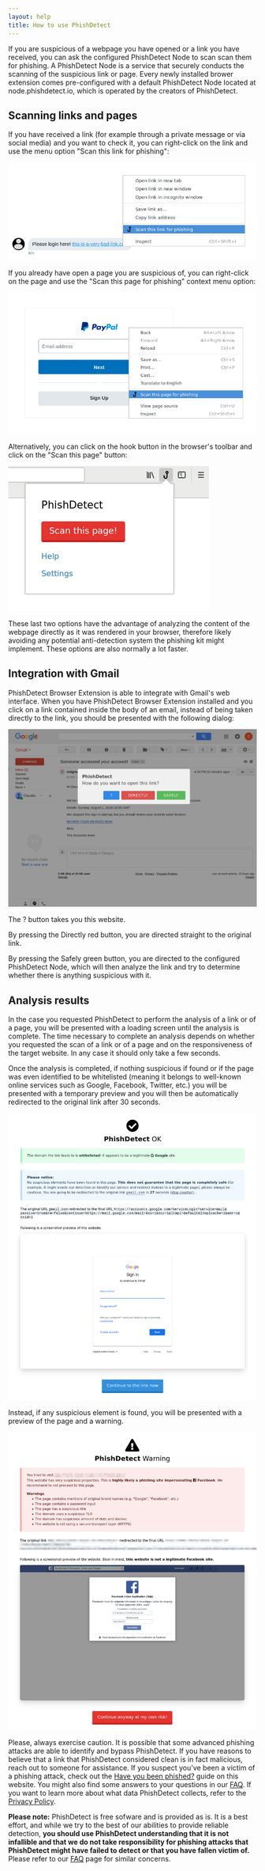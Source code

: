 ```yaml
---
layout: help
title: How to use PhishDetect
---
```


If you are suspicious of a webpage you have opened or a link you have received, you can ask the configured PhishDetect Node to scan scan them for phishing. A PhishDetect Node is a service that securely conducts the scanning of the suspicious link or page. Every newly installed brower extension comes pre-configured with a default PhishDetect Node located at node.phishdetect.io, which is operated by the creators of PhishDetect.

## Scanning links and pages

If you have received a link (for example through a private message or via social media) and you want to check it, you can right-click on the link and use the menu option "Scan this link for phishing":

![](scan_link.png)

If you already have open a page you are suspicious of, you can right-click on the page and use the "Scan this page for phishing" context menu option:

![](scan_page.png)

Alternatively, you can click on the hook button in the browser's toolbar and click on the "Scan this page" button:

![](popup.png)

These last two options have the advantage of analyzing the content of the webpage directly as it was rendered in your browser, therefore likely avoiding any potential anti-detection system the phishing kit might implement. These options are also normally a lot faster.

## Integration with Gmail

PhishDetect Browser Extension is able to integrate with Gmail's web interface. When you have PhishDetect Browser Extension installed and you click on a link contained inside the body of an email, instead of being taken directly to the link, you should be presented with the following dialog:

<img src="gmail.png" class="lg:w-3/5" />

The <span class="text-blue font-bold">?</span> button takes you this website.

By pressing the <span class="text-red font-bold">Directly</span> red button, you are directed straight to the original link.

By pressing the <span class="text-green font-bold">Safely</span> green button, you are directed to the configured PhishDetect Node, which will then analyze the link and try to determine whether there is anything suspicious with it.

## Analysis results

In the case you requested PhishDetect to perform the analysis of a link or of a page, you will be presented with a loading screen until the analysis is complete. The time necessary to complete an analysis depends on whether you requested the scan of a link or of a page and on the responsiveness of the target website. In any case it should only take a few seconds.

Once the analysis is completed, if nothing suspicious if found or if the page was even identified to be whitelisted (meaning it belongs to well-known online services such as Google, Facebook, Twitter, etc.) you will be presented with a temporary preview and you will then be automatically redirected to the original link after 30 seconds.

<img src="redirect.png" class="lg:w-3/5" />

Instead, if any suspicious element is found, you will be presented with a preview of the page and a warning.

<img src="warning.png" class="lg:w-3/5" />

Please, always exercise caution. It is possible that some advanced phishing attacks are able to identify and bypass PhishDetect. If you have reasons to believe that a link that PhishDetect considered clean is in fact malicious, reach out to someone for assistance. If you suspect you've been a victim of a phishing attack, check out the [Have you been phished?](/help/phished/) guide on this website. You might also find some answers to your questions in our [FAQ](/faq/). If you want to learn more about what data PhishDetect collects, refer to the [Privacy Policy](/help/privacy/).

<p class="bg-blue-lightest border-l-8 border-blue-lighter text-blue-darker p-4 rounded-lg"><b>Please note:</b> PhishDetect is free sofware and is provided as is. It is a best effort, and while we try to the best of our abilities to provide reliable detection, <b>you should use PhishDetect understanding that it is not infallible and that we do not take responsibility for phishing attacks that PhishDetect might have failed to detect or that you have fallen victim of.</b>
Please refer to our <a href="/faq/">FAQ</a> page for similar concerns.</p>
